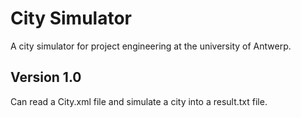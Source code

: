 # City Simulator

A city simulator for project engineering at the university of Antwerp.

## Version 1.0

Can read a City.xml file and simulate a city into a result.txt file.